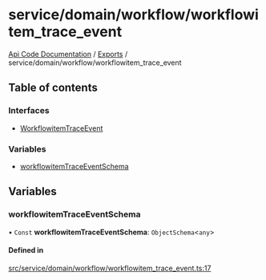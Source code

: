 # service/domain/workflow/workflowitem\_trace\_event
 
[Api Code Documentation](../README.md) / [Exports](../modules.md) / service/domain/workflow/workflowitem\_trace\_event

## Table of contents

### Interfaces

- [WorkflowitemTraceEvent](../interfaces/service_domain_workflow_workflowitem_trace_event.WorkflowitemTraceEvent.md)

### Variables

- [workflowitemTraceEventSchema](service_domain_workflow_workflowitem_trace_event.md#workflowitemtraceeventschema)

## Variables

### workflowitemTraceEventSchema

• `Const` **workflowitemTraceEventSchema**: `ObjectSchema`\<`any`\>

#### Defined in

[src/service/domain/workflow/workflowitem_trace_event.ts:17](https://github.com/openkfw/TruBudget/blob/3cf6626/api/src/service/domain/workflow/workflowitem_trace_event.ts#L17)
